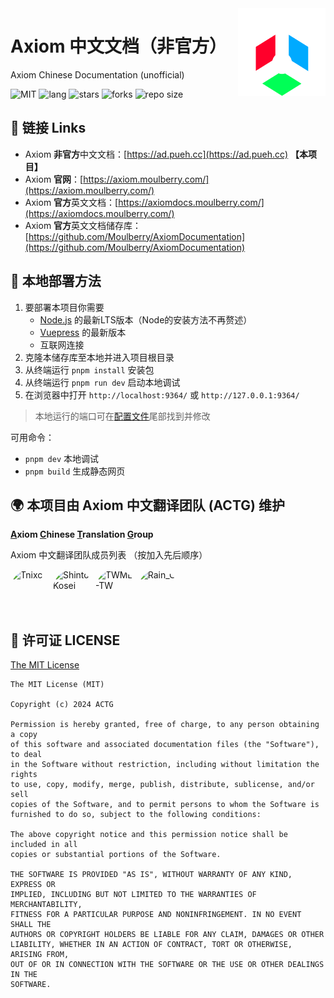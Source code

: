 <img src="public/images/axiom_icon_pur.svg" alt="logo" width="140" height="140" align="right">

# Axiom 中文文档（非官方）

Axiom Chinese Documentation (unofficial)

![MIT](https://img.shields.io/badge/license-MIT-green)
![lang](https://img.shields.io/badge/languages-3-%23ffffff)
![stars](https://img.shields.io/github/stars/ShintoKosei/Axiom-CN-Documentation?color=%23e3b341)
![forks](https://img.shields.io/github/forks/ShintoKosei/Axiom-CN-Documentation?color=%2324bc9b)
![repo size](https://img.shields.io/github/repo-size/ShintoKosei/Axiom-CN-Documentation)

## 🔗 链接 Links

- Axiom **非官方**中文文档：[https://ad.pueh.cc](https://ad.pueh.cc) **【本项目】**
- Axiom **官网**：[https://axiom.moulberry.com/](https://axiom.moulberry.com/)
- Axiom **官方**英文文档：[https://axiomdocs.moulberry.com/](https://axiomdocs.moulberry.com/)
- Axiom **官方**英文文档储存库：[https://github.com/Moulberry/AxiomDocumentation](https://github.com/Moulberry/AxiomDocumentation)

## 🔨 本地部署方法

1. 要部署本项目你需要
   - [Node.js](https://nodejs.org/en/) 的最新LTS版本（Node的安装方法不再赘述）
   - [Vuepress](https://v2.vuepress.vuejs.org/) 的最新版本
   - 互联网连接
2. 克隆本储存库至本地并进入项目根目录
3. 从终端运行 `pnpm install` 安装包
4. 从终端运行 `pnpm run dev` 启动本地调试
5. 在浏览器中打开 `http://localhost:9364/` 或 `http://127.0.0.1:9364/`

> 本地运行的端口可在[配置文件](./docs/.vuepress/config.ts)尾部找到并修改

可用命令：

- `pnpm dev` 本地调试
- `pnpm build` 生成静态网页

## 🌍 本项目由 Axiom 中文翻译团队 (ACTG) 维护

**<ins>A</ins>xiom <ins>C</ins>hinese <ins>T</ins>ranslation <ins>G</ins>roup**

Axiom 中文翻译团队成员列表 （按加入先后顺序）

<a href="https://github.com/Tnixc"><img height="64" width="64" src="https://avatars.githubusercontent.com/u/85466117?v=4" alt="Tnixc" style="border-radius: 50% !important;display: inline-block;overflow: hidden;"></a>
<a href="https://github.com/ShintoKosei"><img height="64" width="64" src="https://avatars.githubusercontent.com/u/67397639?v=4" alt="ShintoKosei" style="border-radius: 50% !important;display: inline-block;overflow: hidden;"></a>
<a href="https://github.com/TWME-TW"><img height="64" width="64" src="https://avatars.githubusercontent.com/u/65117253?v=4" alt="TWME-TW" style="border-radius: 50% !important;display: inline-block;overflow: hidden;"></a>
<a href="https://github.com/Rain156"><img height="64" width="64" src="https://avatars.githubusercontent.com/u/77776581?v=4" alt="Rain_G" style="border-radius: 50% !important;display: inline-block;overflow: hidden;"></a>

## 📝 许可证 LICENSE

[The MIT License](https://github.com/ShintoKosei/Axiom-CN-Documentation/blob/main/LICENSE)

```
The MIT License (MIT)

Copyright (c) 2024 ACTG

Permission is hereby granted, free of charge, to any person obtaining a copy
of this software and associated documentation files (the "Software"), to deal
in the Software without restriction, including without limitation the rights
to use, copy, modify, merge, publish, distribute, sublicense, and/or sell
copies of the Software, and to permit persons to whom the Software is
furnished to do so, subject to the following conditions:

The above copyright notice and this permission notice shall be included in all
copies or substantial portions of the Software.

THE SOFTWARE IS PROVIDED "AS IS", WITHOUT WARRANTY OF ANY KIND, EXPRESS OR
IMPLIED, INCLUDING BUT NOT LIMITED TO THE WARRANTIES OF MERCHANTABILITY,
FITNESS FOR A PARTICULAR PURPOSE AND NONINFRINGEMENT. IN NO EVENT SHALL THE
AUTHORS OR COPYRIGHT HOLDERS BE LIABLE FOR ANY CLAIM, DAMAGES OR OTHER
LIABILITY, WHETHER IN AN ACTION OF CONTRACT, TORT OR OTHERWISE, ARISING FROM,
OUT OF OR IN CONNECTION WITH THE SOFTWARE OR THE USE OR OTHER DEALINGS IN THE
SOFTWARE.
```
